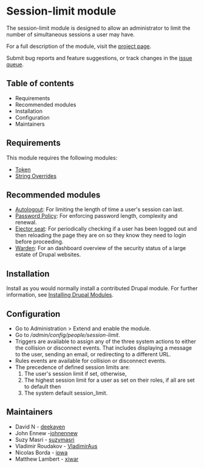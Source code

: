 # Session-limit module 

The session-limit module is designed to allow an administrator to limit
the number of simultaneous sessions a user may have.

For a full description of the module, visit the
[project page](https://www.drupal.org/project/session_limit).

Submit bug reports and feature suggestions, or track changes in the
[issue queue](https://www.drupal.org/project/issues/session_limit).


## Table of contents

- Requirements
- Recommended modules
- Installation
- Configuration
- Maintainers


## Requirements

This module requires the following modules:

- [Token](http://drupal.org/project/token)
- [String Overrides](http://drupal.org/project/stringoverrides)


## Recommended modules

- [Autologout](https://www.drupal.org/project/autologout): For limiting the length of time a user's session can last.
- [Password Policy](https://www.drupal.org/project/password_policy): For enforcing password length, complexity and renewal.
- [Ejector seat](https://www.drupal.org/project/ejectorseat): For periodically checking if a user has been logged out and 
  then reloading the page they are on so they know they need to login before proceeding.
- [Warden](https://www.drupal.org/project/warden): For an dashboard overview of the security status of a large estate of Drupal websites.


## Installation

Install as you would normally install a contributed Drupal module. For further
information, see
[Installing Drupal Modules](https://www.drupal.org/docs/extending-drupal/installing-modules).


## Configuration

- Go to Administration > Extend and enable the module.
- Go to _/admin/config/people/session-limit_.
- Triggers are available to assign any of the three system actions to either the
  collision or disconnect events. That includes displaying a message to the user,
  sending an email, or redirecting to a different URL.
- Rules events are available for collision or disconnect events.
- The precedence of defined session limits are:
  1. The user's session limit if set, otherwise,
  2. The highest session limit for a user as set on their roles, if all are set to default then
  3. The system default session_limit.


## Maintainers

- David N - [deekayen](https://www.drupal.org/u/deekayen)
- John Ennew -[johnennew](https://www.drupal.org/u/johnennew)
- Suzy Masri - [suzymasri](https://www.drupal.org/u/suzymasri)
- Vladimir Roudakov - [VladimirAus](https://www.drupal.org/u/vladimiraus)
- Nicolas Borda - [ipwa](https://www.drupal.org/u/ipwa)
- Matthew Lambert - [xiwar](https://www.drupal.org/u/xiwar)
